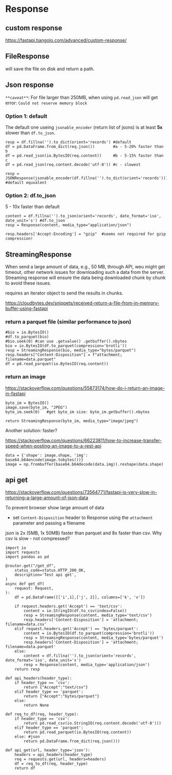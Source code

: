 # Response

## custom response
https://fastapi.tiangolo.com/advanced/custom-response/

## FileResponse
will save the file on disk and return a path.

## Json response
`**caveat**`: For file larger than 250MB, when using `pd.read_json` will get error: `Could not reserve memory block`

### Option 1: default
The default one useing `jsonable_encoder` (return list of jsons) is at least **5x** slower than `df.to_json`.
```
resp = df.fillna('').to_dict(orient='records') #default
df = pd.DataFrame.from_dict(req.json())        #a - 5-20% faster than b
df = pd.read_json(io.BytesIO(req.content))     #b - 5-15% faster than c
df = pd.read_json(req.content.decode('utf-8')) #c - slowest

resp = JSONResponse(jsonable_encoder(df.fillna('').to_dict(orient='records'))) #default equvalent
```

### Option 2: df.to_json
5 - 10x faster than default
```
content = df.fillna('').to_json(orient='records', date_format='iso', date_unit='s') #df.to_json
resp = Response(content, media_type="application/json") 

resp.headers['Accept-Encoding'] = "gzip"  #seems not required for gzip compression!
```

## StreamingResponse
When send a large amount of data, e.g., 50 MB, through API, weu might get timeout, other network issues for downloading such a data from the server. Streaming response will ensure the data being downloaded chunk by chunk to avoid these issues.

requires an iterator object to send the results in chunks.

https://cloudbytes.dev/snippets/received-return-a-file-from-in-memory-buffer-using-fastapi

### return a parquet file (similar performance to json)
```
#bio = io.BytesIO()
#df.to_parquet(bio)
#bio.seek(0) #can use .getvalue() .getbuffer().nbytes
bio = io.BytesIO(df.to_parquet(compression='brotli'))
resp = StreamingResponse(bio, media_type="bytes/parquet")
resp.headers["Content-Disposition"] = f"attachment; filename=data.parquet"
df = pd.read_parquet(io.BytesIO(req.content))
```

### return an image
https://stackoverflow.com/questions/55873174/how-do-i-return-an-image-in-fastapi
```
byte_im = BytesIO()
image.save(byte_im, "JPEG")
byte_im.seek(0)   #get byte_im size: byte_im.getbuffer().nbytes

return StreamingResponse(byte_im, media_type="image/jpeg")
```

Another solution: faster?

https://stackoverflow.com/questions/66223811/how-to-increase-transfer-speed-when-posting-an-image-to-a-rest-api
```
data = {'shape': image.shape, 'img': base64.b64encode(image.tobytes())}
image = np.frombuffer(base64.b64decode(data.img)).reshape(data.shape)
```

## api get
https://stackoverflow.com/questions/73564771/fastapi-is-very-slow-in-returning-a-large-amount-of-json-data

To prevent browser show large amount of data
- set `Content-Disposition` header to Response using the `attachment` parameter and passing a filename

json is 2x (5MB, 1x 50MB) faster than parquet and 8x faster than csv. Why csv is slow - not compressed?
```
import io
import requests
import pandas as pd

@router.get("/get_df",
    status_code=status.HTTP_200_OK,
    description='Test api get',
)
async def get_df(
    request: Request,
):
    df = pd.DataFrame([['i',1],['j', 2]], columns=['k', 'v'])

    if request.headers.get('Accept') == 'text/csv':
        content = io.StringIO(df.to_csv(index=False))
        resp = StreamingResponse(content, media_type='text/csv')
        resp.headers['Content-Disposition'] = 'attachment; filename=data.csv'
    elif request.headers.get('Accept') == 'bytes/parquet':
        content = io.BytesIO(df.to_parquet(compression='brotli'))
        resp = StreamingResponse(content, media_type='bytes/parquet')
        resp.headers['Content-Disposition'] = 'attachment; filename=data.parquet'
    else:
        content = df.fillna('').to_json(orient='records', date_format='iso', date_unit='s')
        resp = Response(content, media_type='application/json')       
    return resp
    
def api_headers(header_type):
    if header_type == 'csv':
        return {"Accept":"text/csv"}
    elif header_type == 'parquet':
        return {"Accept":"bytes/parquet"}
    else:
        return None
        
def req_to_df(req, header_type):
    if header_type == 'csv':
        return pd.read_csv(io.StringIO(req.content.decode('utf-8')))
    elif header_type == 'parquet':
        return pd.read_parquet(io.BytesIO(req.content))
    else: #json
        return pd.DataFrame.from_dict(req.json()))
        
def api_get(url, header_type='json'):
    headers = api_headers(header_type)
    req = requests.get(url, headers=headers)
    df = req_to_df(req, header_type)
    return df
```
